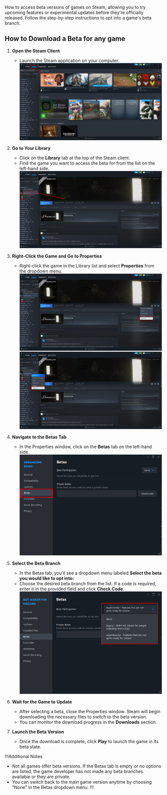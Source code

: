 How to access beta versions of games on Steam, allowing you to try upcoming features or experimental updates before they're officially released. Follow the step-by-step instructions to opt into a game's beta branch.

## How to Download a Beta for any game

1. **Open the Steam Client**
   - Launch the Steam application on your computer. 
   ![alt text](../../assets/Screenshots/Steam/Steam1.png)

2. **Go to Your Library**
   - Click on the **Library** tab at the top of the Steam client. 
   - Find the game you want to access the beta for from the list on the left-hand side. 
   ![alt text](../../assets/Screenshots/Steam/Steam2.png)

3. **Right-Click the Game and Go to Properties**
   - Right-click the game in the Library list and select **Properties** from the dropdown menu.
   ![alt text](../../assets/Screenshots/Steam/Steam3.png)
   ![alt text](../../assets/Screenshots/Steam/Steam4.png)

4. **Navigate to the Betas Tab**
   - In the Properties window, click on the **Betas** tab on the left-hand side.
   ![alt text](../../assets/Screenshots/Steam/Steam5.png)

5. **Select the Beta Branch**
   - In the Betas tab, you'll see a dropdown menu labeled **Select the beta you would like to opt into:**
   - Choose the desired beta branch from the list. If a code is required, enter it in the provided field and click **Check Code**.
   ![alt text](../../assets/Screenshots/Steam/Steam6.png)

6. **Wait for the Game to Update**
   - After selecting a beta, close the Properties window. Steam will begin downloading the necessary files to switch to the beta version.
   - You can monitor the download progress in the **Downloads** section.

7. **Launch the Beta Version**
   - Once the download is complete, click **Play** to launch the game in its beta state.

!!!Additional Notes
- Not all games offer beta versions. If the Betas tab is empty or no options are listed, the game developer has not made any beta branches available or they are private.
- You can switch back to the main game version anytime by choosing "None" in the Betas dropdown menu.
!!!